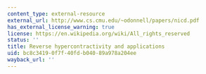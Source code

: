 ```yaml
---
content_type: external-resource
external_url: http://www.cs.cmu.edu/~odonnell/papers/nicd.pdf
has_external_license_warning: true
license: https://en.wikipedia.org/wiki/All_rights_reserved
status: ''
title: Reverse hypercontractivity and applications
uid: bc8c3419-0f7f-40fd-b040-89a978a204ee
wayback_url: ''
---
```

